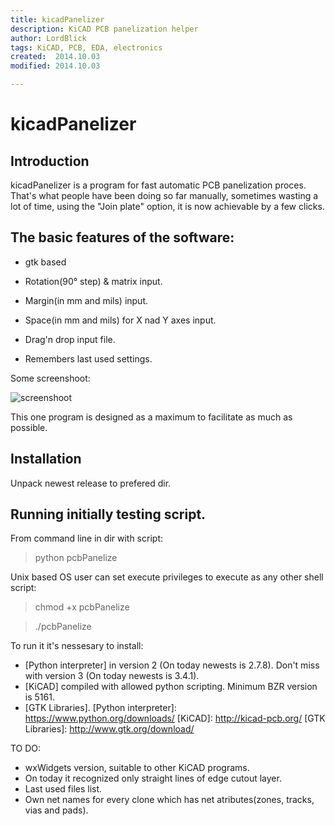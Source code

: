 ```yaml
---
title: kicadPanelizer
description: KiCAD PCB panelization helper
author: LordBlick
tags: KiCAD, PCB, EDA, electronics
created:  2014.10.03
modified: 2014.10.03

---
```


kicadPanelizer
=======
## Introduction

kicadPanelizer is a program for fast automatic PCB panelization proces. That's what people have been doing so far manually, sometimes wasting a lot of time, using the "Join plate" option, it is now achievable by a few clicks.

## The basic features of the software:
- gtk based

- Rotation(90° step) & matrix input.

- Margin(in mm and mils) input.

- Space(in mm and mils) for X nad Y axes input.

- Drag'n drop input file.

- Remembers last used settings.

Some screenshoot:

<!-- ![screenshoot](https://cloud.githubusercontent.com/assets/5176054/4505567/3bb70a44-4af7-11e4-91a8-0360eab9ceae.png) -->
<!-- ![screenshoot](https://cloud.githubusercontent.com/assets/5176054/4526874/25ddc384-4d63-11e4-965a-af05e8820d4a.png) -->
![screenshoot](https://cloud.githubusercontent.com/assets/5176054/4541215/b4664a38-4e10-11e4-8062-c265e0ce5612.png)

This one program is designed as a maximum to facilitate as much as possible.

## Installation
Unpack newest release to prefered dir.

## Running initially testing script.
From command line in dir with script:
> python pcbPanelize

Unix based OS user can set execute privileges to execute as any other shell script:
> chmod +x pcbPanelize

> ./pcbPanelize

To run it it's nessesary to install:
- [Python interpreter] in version 2 (On today newests is 2.7.8). Don't miss with version 3 (On today newests is 3.4.1).
- [KiCAD] compiled with allowed python scripting. Minimum BZR version is 5161.
- [GTK Libraries].
[Python interpreter]: https://www.python.org/downloads/
[KiCAD]: http://kicad-pcb.org/
[GTK Libraries]: http://www.gtk.org/download/


TO DO:
- wxWidgets version, suitable to other KiCAD programs.
- On today it recognized only straight lines of edge cutout layer.
- Last used files list.
- Own net names for every clone which has net atributes(zones, tracks, vias and pads).
